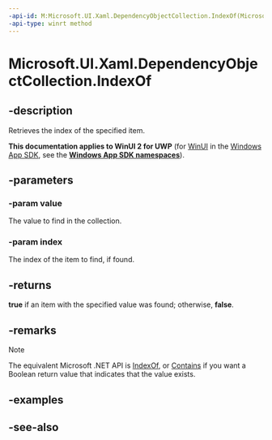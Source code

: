 ```yaml
---
-api-id: M:Microsoft.UI.Xaml.DependencyObjectCollection.IndexOf(Microsoft.UI.Xaml.DependencyObject,System.UInt32@)
-api-type: winrt method
---
```


<!-- Method syntax
public bool IndexOf(Windows.UI.Xaml.DependencyObject value, System.UInt32 index)
-->

# Microsoft.UI.Xaml.DependencyObjectCollection.IndexOf

## -description
Retrieves the index of the specified item.

**This documentation applies to WinUI 2 for UWP** (for [WinUI](/windows/apps/winui/winui3/) in the [Windows App SDK](/windows/apps/windows-app-sdk/), see the **[Windows App SDK namespaces](/windows/windows-app-sdk/api/winrt/)**).

## -parameters
### -param value
The value to find in the collection.

### -param index
The index of the item to find, if found.

## -returns
**true** if an item with the specified value was found; otherwise, **false**.

## -remarks
> [!NOTE]
> The equivalent Microsoft .NET  API is [IndexOf](dependencyobjectcollection_indexof_1.md), or [Contains](dependencyobjectcollection_contains.md) if you want a Boolean return value that indicates that the value exists.

## -examples

## -see-also
